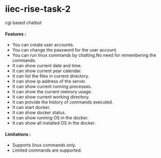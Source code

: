 # iiec-rise-task-2
cgi based chatbot
#### Features :
- You can create user accounts.
- You can change the password for the user account.
- You can run linux commands by chatting.No need for remembering the commands.  
- It can show current date and time.
- It can show current year calendar.
- It can list the files in current directory.
- It can show ip address of the server.
- It can show current running processes.
- It can show the current memory usage.
- It can show current working directory.
- It can provide the history of commands executed.
- It can start docker.
- It can show docker status.
- It can show running OS in the docker.
- It can show all installed OS in the docker.
#### Limitations :
- Supports linux commands only.
- Limited commands are supported.
